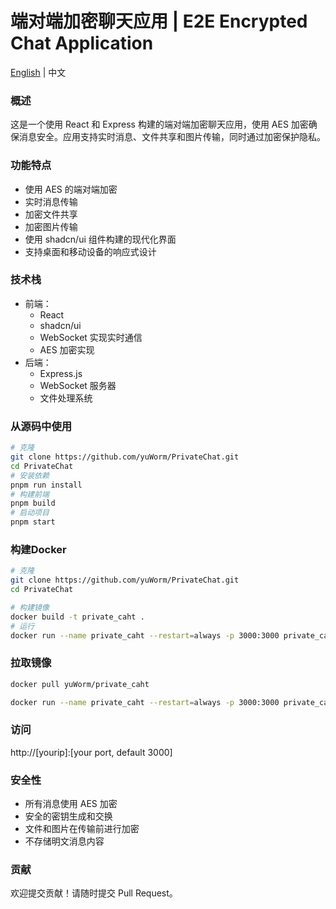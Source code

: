 
# 端对端加密聊天应用 | E2E Encrypted Chat Application

[English](./README.EN.md) | 中文

### 概述
这是一个使用 React 和 Express 构建的端对端加密聊天应用，使用 AES 加密确保消息安全。应用支持实时消息、文件共享和图片传输，同时通过加密保护隐私。

### 功能特点
- 使用 AES 的端对端加密
- 实时消息传输
- 加密文件共享
- 加密图片传输
- 使用 shadcn/ui 组件构建的现代化界面
- 支持桌面和移动设备的响应式设计

### 技术栈
- 前端：
  - React
  - shadcn/ui
  - WebSocket 实现实时通信
  - AES 加密实现
- 后端：
  - Express.js
  - WebSocket 服务器
  - 文件处理系统

### 从源码中使用

```bash
# 克隆
git clone https://github.com/yuWorm/PrivateChat.git
cd PrivateChat
# 安装依赖
pnpm run install
# 构建前端
pnpm build
# 启动项目
pnpm start
```

### 构建Docker
```bash
# 克隆
git clone https://github.com/yuWorm/PrivateChat.git
cd PrivateChat

# 构建镜像
docker build -t private_caht .
# 运行
docker run --name private_caht --restart=always -p 3000:3000 private_caht:latest 
```

### 拉取镜像
```bash
docker pull yuWorm/private_caht

docker run --name private_caht --restart=always -p 3000:3000 private_caht:latest 
```

### 访问
http://[yourip]:[your port, default 3000]

### 安全性
- 所有消息使用 AES 加密
- 安全的密钥生成和交换
- 文件和图片在传输前进行加密
- 不存储明文消息内容

### 贡献
欢迎提交贡献！请随时提交 Pull Request。